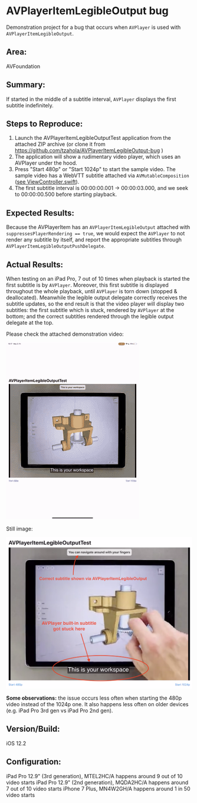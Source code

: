 # AVPlayerItemLegibleOutput bug

Demonstration project for a bug that occurs when `AVPlayer` is used with `AVPlayerItemLegibleOutput`.

## Area:
AVFoundation

## Summary:
If started in the middle of a subtitle interval, `AVPlayer` displays the first subtitle indefinitely. 

## Steps to Reproduce:
1. Launch the AVPlayerItemLegibleOutputTest application from the attached ZIP archive (or clone it from https://github.com/tzahola/AVPlayerItemLegibleOutput-bug )
2. The application will show a rudimentary video player, which uses an AVPlayer under the hood.
3. Press "Start 480p" or "Start 1024p" to start the sample video. The sample video has a WebVTT subtitle attached via `AVMutableComposition` ([see ViewController.swift](https://github.com/tzahola/AVPlayerItemLegibleOutput-bug/blob/master/AVPlayerItemLegibleOutputTest/ViewController.swift#L45)).
4. The first subtitle interval is 00:00:00.001 → 00:00:03.000, and we seek to 00:00:00.500 before starting playback.

## Expected Results:
Because the AVPlayerItem has an `AVPlayerItemLegibleOutput` attached with `suppressesPlayerRendering == true`, we would expect the `AVPlayer` to not render any subtitle by itself, and report the appropriate subtitles through `AVPlayerItemLegibleOutputPushDelegate`.

## Actual Results:
When testing on an iPad Pro, 7 out of 10 times when playback is started the first subtitle is by `AVPlayer`. Moreover, this first subtitle is displayed throughout the whole playback, until `AVPlayer` is torn down (stopped & deallocated). Meanwhile the legible output delegate correctly receives the subtitle updates, so the end result is that the video player will display two subtitles: the first subtitle which is stuck, rendered by `AVPlayer` at the bottom; and the correct subtitles rendered through the legible output delegate at the top. 

Please check the attached demonstration video:

![animation](https://github.com/tzahola/AVPlayerItemLegibleOutput-bug/blob/master/loop.gif)

Still image:

![screenshot](https://github.com/tzahola/AVPlayerItemLegibleOutput-bug/blob/master/screenshot.png)

**Some observations:** the issue occurs less often when starting the 480p video instead of the 1024p one. It also happens less often on older devices (e.g. iPad Pro 3rd gen vs iPad Pro 2nd gen).

## Version/Build:
iOS 12.2

## Configuration:
iPad Pro 12.9" (3rd generation), MTEL2HC/A happens around 9 out of 10 video starts
iPad Pro 12.9" (2nd generation), MQDA2HC/A happens around 7 out of 10 video starts
iPhone 7 Plus, MN4W2GH/A happens around 1 in 50 video starts
